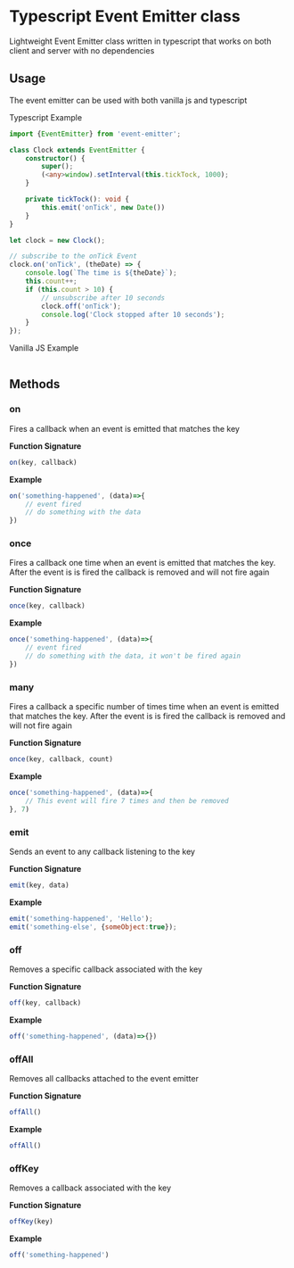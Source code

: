 # Typescript Event Emitter class
Lightweight Event Emitter class written in typescript that works on both client and server with no dependencies

## Usage
The event emitter can be used with both vanilla js and typescript

Typescript Example

```typescript
import {EventEmitter} from 'event-emitter';

class Clock extends EventEmitter {
    constructor() {
        super();
        (<any>window).setInterval(this.tickTock, 1000);
    }

    private tickTock(): void {
        this.emit('onTick', new Date())
    }
}

let clock = new Clock();

// subscribe to the onTick Event
clock.on('onTick', (theDate) => {
    console.log(`The time is ${theDate}`);
    this.count++;
    if (this.count > 10) {
        // unsubscribe after 10 seconds
        clock.off('onTick');
        console.log('Clock stopped after 10 seconds');
    }
});

```


Vanilla JS Example
```typescript

```

## Methods

### on
Fires a callback when an event is emitted that matches the key

**Function Signature**
```javascript
on(key, callback)
````

**Example**
```javascript
on('something-happened', (data)=>{
    // event fired 
    // do something with the data
})
````
### once
Fires a callback one time when an event is emitted that matches the key. After the event is is fired the callback is removed and will not fire again

**Function Signature**
```javascript
once(key, callback)
````

**Example**
```javascript
once('something-happened', (data)=>{
    // event fired 
    // do something with the data, it won't be fired again
})
````

### many
Fires a callback a specific number of times time when an event is emitted that matches the key. After the event is is fired  the callback is removed and will not fire again

**Function Signature**
```javascript
once(key, callback, count)
````

**Example**
```javascript
once('something-happened', (data)=>{
    // This event will fire 7 times and then be removed
}, 7)
````

### emit
Sends an event to any callback listening to the key 

**Function Signature**
```javascript
emit(key, data)
````

**Example**
```javascript
emit('something-happened', 'Hello');
emit('something-else', {someObject:true});
````

### off
Removes a specific callback associated with the key 

**Function Signature**
```javascript
off(key, callback)
````

**Example**
```javascript
off('something-happened', (data)=>{})
````

### offAll
Removes all callbacks attached to the event emitter

**Function Signature**
```javascript
offAll()
````

**Example**
```javascript
offAll()
````

### offKey

Removes a callback associated with the key 

**Function Signature**
```javascript
offKey(key)
````

**Example**
```javascript
off('something-happened')
````
